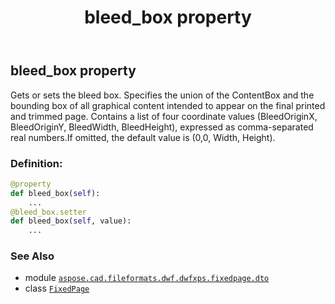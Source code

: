 ﻿---
title: bleed_box property
second_title: Aspose.CAD for Python via .NET API References
description: 
type: docs
weight: 30
url: /python-net/aspose.cad.fileformats.dwf.dwfxps.fixedpage.dto/fixedpage/bleed_box/
is_root: false
---

## bleed_box property


Gets or sets the bleed box.
Specifies the union of the ContentBox and the bounding box of all graphical content intended to appear on the final printed
and trimmed page. Contains a list of four coordinate values (BleedOriginX, BleedOriginY, BleedWidth, BleedHeight),
expressed as comma-separated real numbers.If omitted, the default value is (0,0, Width, Height).
### Definition:
```python
@property
def bleed_box(self):
    ...
@bleed_box.setter
def bleed_box(self, value):
    ...
```

### See Also
* module [`aspose.cad.fileformats.dwf.dwfxps.fixedpage.dto`](../../)
* class [`FixedPage`](/cad/python-net/aspose.cad.fileformats.dwf.dwfxps.fixedpage.dto/fixedpage)
